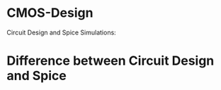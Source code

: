 # CMOS-Design
Circuit Design and Spice Simulations:
# Difference between Circuit Design and Spice 
  
